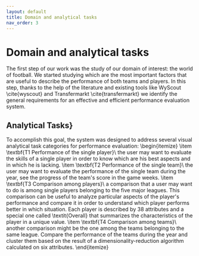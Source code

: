 ```yaml
---
layout: default
title: Domain and analytical tasks
nav_order: 3
---
```

# Domain and analytical tasks

The first step of our work was the study of our domain of interest: the world of football. We started studying which are the most important factors that are useful to describe the performance of both teams and players. In this step, thanks to the help of the literature and existing tools like WyScout \cite{wyscout} and Transfermarkt \cite{transfermarkt} we identify the general requirements for an effective and efficient performance evaluation system.

## Analytical Tasks}
To accomplish this goal, the system was designed to address several visual analytical task categories for performance evaluation:
\begin{itemize}
    \item \textbf{T1 Performance of the single player}\\ the user may want to evaluate the skills of a single player in order to know which are his best aspects and in which he is lacking.
    \item \textbf{T2 Performance of the single team}\\ the user may want to evaluate the performance of the single team during the year, see the progress of the team's score in the game weeks.
    \item \textbf{T3 Comparison among players}\\ a comparison that a user may want to do is among single players belonging to the five major leagues. This comparison can be useful to analyze particular aspects of the player's performance and compare it in order to understand which player performs better in which situation. Each player is described by 38 attributes and a special one called \textit{Overall} that summarizes the characteristics of the player in a unique value.
    \item \textbf{T4 Comparison among teams}\\ another comparison might be the one among the teams belonging to the same league. Compare the performance of the teams during the year and cluster them based on the result of a dimensionality-reduction algorithm calculated on six attributes.
\end{itemize}
